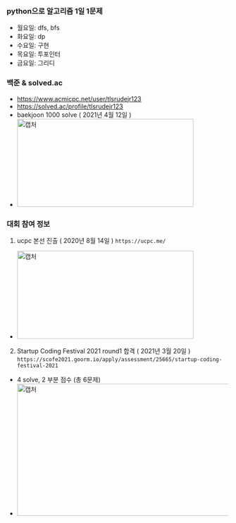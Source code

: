 ### python으로 알고리즘 1일 1문제 
- 월요일: dfs, bfs
- 화요일: dp
- 수요일: 구현
- 목요일: 투포인터
- 금요일: 그리디 
### 백준 & solved.ac
- https://www.acmicpc.net/user/tlsrudejr123
- https://solved.ac/profile/tlsrudejr123
- baekjoon 1000 solve ( 2021년 4월 12일 )
- <img width="400" height="200" alt="캡처" src="https://user-images.githubusercontent.com/28394879/114341285-5cd72200-9b94-11eb-9ca3-8938d805715f.png">
### 대회 참여 정보
1. ucpc 본선 진출 ( 2020년 8월 14일 )
``` https://ucpc.me/ ``` </br>
- <img width="400" height="200" alt="캡처" src="https://user-images.githubusercontent.com/28394879/112165275-f1073680-8c31-11eb-89a3-78f8fd38390d.png"> 
2. Startup Coding Festival 2021 round1 합격 ( 2021년 3월 20일 )
``` https://scofe2021.goorm.io/apply/assessment/25665/startup-coding-festival-2021 ``` </br>
- 4 solve, 2 부분 점수 (총 6문제)
- <img width="600" height="300" alt="캡처" src="https://user-images.githubusercontent.com/28394879/112164919-a38ac980-8c31-11eb-9cab-6d7b46269a3c.png"> 

